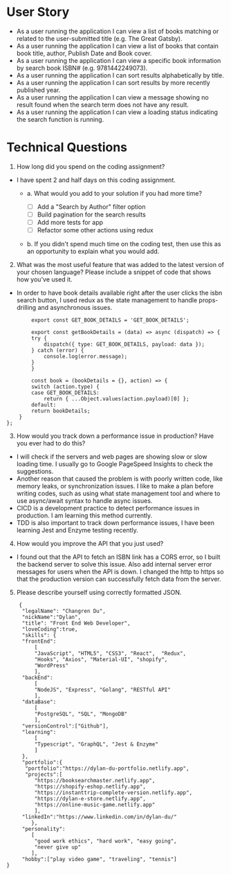# User Story
* As a user running the application I can view a list of books matching or related to the user-submitted title (e.g. The Great Gatsby).
* As a user running the application I can view a list of books that contain book title, author, Publish Date and Book cover.
* As a user running the application I can view a specific book information by search book ISBN# (e.g. 9781442249073).
* As a user running the application I can	sort results alphabetically by title.
* As a user running the application I can	sort results by more recently published year.
* As a user running the application I can view a message showing no result found when the search term does not have any result.
* As a user running the application I can view a loading status indicating the search function is running.

# Technical Questions
1.	How long did you spend on the coding assignment? 
* I have spent 2 and half days on this coding assignment.
	* a.	What would you add to your solution if you had more time?

		- [ ] Add a "Search by Author" filter option
		- [ ] Build pagination for the search results
		- [ ] Add more tests for app
		- [ ] Refactor some other actions using redux

	* b.	If you didn't spend much time on the coding test, then use this as an opportunity to explain what you would add.
2.	What was the most useful feature that was added to the latest version of your chosen language? Please include a snippet of code that shows how you've used it.	
* In order to have book details available right after the user clicks the isbn search button, I used redux as the state management to handle props-drilling and asynchronous issues.

```
		export const GET_BOOK_DETAILS = 'GET_BOOK_DETAILS';

		export const getBookDetails = (data) => async (dispatch) => {
		try {
			dispatch({ type: GET_BOOK_DETAILS, payload: data });
		} catch (error) {
			console.log(error.message);
		}
		}

		const book = (bookDetails = {}, action) => {
		switch (action.type) {
		case GET_BOOK_DETAILS:
			return { ...Object.values(action.payload)[0] };
		default:
		return bookDetails;
	}
};
```

3.	How would you track down a performance issue in production? Have you ever had to do this?
 - I will check if the servers and web pages are showing slow or slow loading time. I usually go to Google PageSpeed Insights to check the suggestions.
 - Another reason that caused the problem is with poorly written code, like memory leaks, or synchronization issues. I like to make a plan before writing codes, such as using what state management tool and where to use async/await syntax to handle async issues.
 - CICD is a development practice to detect performance issues in production. I am learning this method currently. 
 - TDD is also important to track down performance issues, I have been learning Jest and Enzyme testing recently.

4.	How would you improve the API that you just used?
- I found out that the API to fetch an ISBN link has a CORS error, so I built the backend server to solve this issue. Also add internal server error messages for users when the API is down. I changed the http to https so that the production version can successfully fetch data from the server.

5.	Please describe yourself using correctly formatted JSON.
```
	{
	 "legalName": "Changren Du",
	 "nickName":"Dylan",
	 "title": "Front End Web Developer",
	 "loveCoding":true,
	 "skills": {
	 "frontEnd":
		 [
		 "JavaScript", "HTML5", "CSS3", "React",  "Redux",
		 "Hooks", "Axios", "Material-UI", "shopify",
		 "WordPress"
		 ],
	 "backEnd": 
		 [
		 "NodeJS", "Express", "Golang", "RESTful API"
		 ],
	 "dataBase":
		 [
		 "PostgreSQL", "SQL", "MongoDB"
		 ],
	 "versionControl":["Github"],
	 "learning":
		 [
		 "Typescript", "GraphQL", "Jest & Enzyme"
		 ]
	 },
	 "portfolio":{
	  "portfolio":"https://dylan-du-portfolio.netlify.app",
	  "projects":[
		 "https://booksearchmaster.netlify.app", 
		 "https://shopify-eshop.netlify.app", 
		 "https://instanttrip-complete-version.netlify.app",
		 "https://dylan-e-store.netlify.app", 
		 "https://online-music-game.netlify.app"
		 ],
	 "linkedIn":"https://www.linkedin.com/in/dylan-du/"
		},
	 "personality":
		[
		 "good work ethics", "hard work", "easy going",
		 "never give up"
		],
	 "hobby":["play video game", "traveling", "tennis"]
}
```